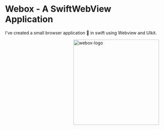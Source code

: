 # Webox - A SwiftWebView Application
I've created a small browser application 📱 in swift using Webview and UIkit.

<img align="right" height=280 alt="webox-logo" src="https://user-images.githubusercontent.com/61371035/140654914-48dd1ad3-8774-4b91-aa33-e9f56adb88fe.png"/>
